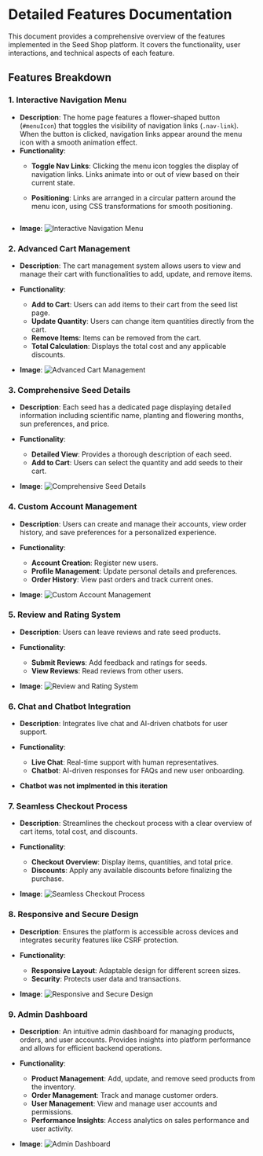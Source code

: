 # Detailed Features Documentation

This document provides a comprehensive overview of the features implemented in the Seed Shop platform. It covers the functionality, user interactions, and technical aspects of each feature.

## Features Breakdown

### **1. Interactive Navigation Menu**

- **Description**: The home page features a flower-shaped button (`#menuIcon`) that toggles the visibility of navigation links (`.nav-link`). When the button is clicked, navigation links appear around the menu icon with a smooth animation effect.
- **Functionality**: 
  - **Toggle Nav Links**: Clicking the menu icon toggles the display of navigation links. Links animate into or out of view based on their current state.
  - **Positioning**: Links are arranged in a circular pattern around the menu icon, using CSS transformations for smooth positioning.

    ```
- **Image**: ![Interactive Navigation Menu](images/features/menu.png)

### **2. Advanced Cart Management**

- **Description**: The cart management system allows users to view and manage their cart with functionalities to add, update, and remove items.
- **Functionality**:
  - **Add to Cart**: Users can add items to their cart from the seed list page.
  - **Update Quantity**: Users can change item quantities directly from the cart.
  - **Remove Items**: Items can be removed from the cart.
  - **Total Calculation**: Displays the total cost and any applicable discounts.

- **Image**: ![Advanced Cart Management](images/features/cart.png)

### **3. Comprehensive Seed Details**

- **Description**: Each seed has a dedicated page displaying detailed information including scientific name, planting and flowering months, sun preferences, and price.
- **Functionality**:
  - **Detailed View**: Provides a thorough description of each seed.
  - **Add to Cart**: Users can select the quantity and add seeds to their cart.

- **Image**: ![Comprehensive Seed Details](images/features/shop-seeds.png)

### **4. Custom Account Management**

- **Description**: Users can create and manage their accounts, view order history, and save preferences for a personalized experience.
- **Functionality**:
  - **Account Creation**: Register new users.
  - **Profile Management**: Update personal details and preferences.
  - **Order History**: View past orders and track current ones.

- **Image**: ![Custom Account Management](images/features/edit_profile.png)

### **5. Review and Rating System**

- **Description**: Users can leave reviews and rate seed products.
- **Functionality**:
  - **Submit Reviews**: Add feedback and ratings for seeds.
  - **View Reviews**: Read reviews from other users.

- **Image**: ![Review and Rating System](images/features/rewievs.png)

### **6. Chat and Chatbot Integration**

- **Description**: Integrates live chat and AI-driven chatbots for user support.
- **Functionality**:
  - **Live Chat**: Real-time support with human representatives.
  - **Chatbot**: AI-driven responses for FAQs and new user onboarding.

- **Chatbot was not implmented in this iteration**

### **7. Seamless Checkout Process**

- **Description**: Streamlines the checkout process with a clear overview of cart items, total cost, and discounts.
- **Functionality**:
  - **Checkout Overview**: Display items, quantities, and total price.
  - **Discounts**: Apply any available discounts before finalizing the purchase.

- **Image**: ![Seamless Checkout Process](images/seamless-checkout-process.png)

### **8. Responsive and Secure Design**

- **Description**: Ensures the platform is accessible across devices and integrates security features like CSRF protection.
- **Functionality**:
  - **Responsive Layout**: Adaptable design for different screen sizes.
  - **Security**: Protects user data and transactions.

- **Image**: ![Responsive and Secure Design](images/features/responsive-img.png)

### **9. Admin Dashboard**

- **Description**: An intuitive admin dashboard for managing products, orders, and user accounts. Provides insights into platform performance and allows for efficient backend operations.
- **Functionality**:
  - **Product Management**: Add, update, and remove seed products from the inventory.
  - **Order Management**: Track and manage customer orders.
  - **User Management**: View and manage user accounts and permissions.
  - **Performance Insights**: Access analytics on sales performance and user activity.

- **Image**: ![Admin Dashboard](images/features/admin_dashboard.png)
